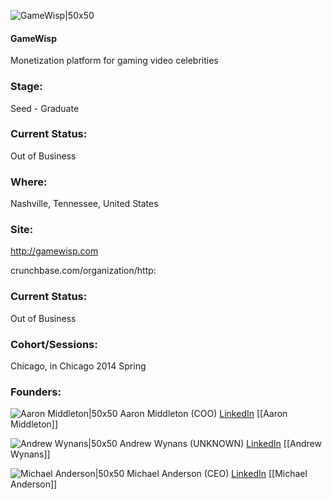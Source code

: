

![GameWisp|50x50](https://apimg.techstars.com/connect/images/image_files/53e53839e075360773000001/original/logo.png)

#### GameWisp
Monetization platform for gaming video celebrities

### Stage: 
Seed - Graduate 

### Current Status: 
Out of Business

### Where:
Nashville, Tennessee, United States

### Site:
http://gamewisp.com



crunchbase.com/organization/http:

### Current Status: 
Out of Business

### Cohort/Sessions: 
Chicago, in Chicago 2014 Spring

### Founders: 

![Aaron Middleton|50x50](https://apimg.techstars.com/connect/images/image_files/5b26e4c934a60d66fb000012/original/Aaron_bw.jpg) Aaron Middleton (COO) [LinkedIn](https://linkedin.com/in/aamiddleton) [[Aaron Middleton]]

![Andrew Wynans|50x50](https://apimg.techstars.com/connect/images/image_files/537c/23a2/d99d/61a0/c600/0002/original/Andrew_bw_400x400.jpg) Andrew Wynans (UNKNOWN) [LinkedIn](https://linkedin.com/in/andrew-wynans-3953a133) [[Andrew Wynans]]

![Michael Anderson|50x50](https://apimg.techstars.com/connect/images/image_files/56fbf32980832065d200000d/original/michael_gravatar.png) Michael Anderson (CEO) [LinkedIn](https://linkedin.com/in/michaelanderson08) [[Michael Anderson]]


